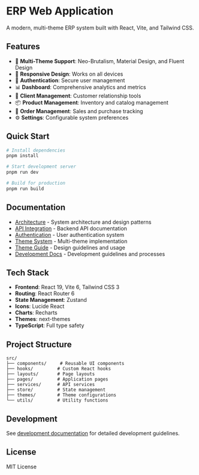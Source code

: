 # ERP Web Application

A modern, multi-theme ERP system built with React, Vite, and Tailwind CSS.

## Features

- 🎨 **Multi-Theme Support**: Neo-Brutalism, Material Design, and Fluent Design
- 📱 **Responsive Design**: Works on all devices
- 🔐 **Authentication**: Secure user management
- 📊 **Dashboard**: Comprehensive analytics and metrics
- 👥 **Client Management**: Customer relationship tools
- 📦 **Product Management**: Inventory and catalog management
- 🛒 **Order Management**: Sales and purchase tracking
- ⚙️ **Settings**: Configurable system preferences

## Quick Start

```bash
# Install dependencies
pnpm install

# Start development server
pnpm run dev

# Build for production
pnpm run build
```

## Documentation

- [Architecture](./docs/ARCHITECTURE.md) - System architecture and design patterns
- [API Integration](./docs/API_INTEGRATION.md) - Backend API documentation
- [Authentication](./docs/AUTHENTICATION.md) - User authentication system
- [Theme System](./docs/THEME_SYSTEM.md) - Multi-theme implementation
- [Theme Guide](./docs/THEME_GUIDE.md) - Design guidelines and usage
- [Development Docs](./docs/development/) - Development guidelines and processes

## Tech Stack

- **Frontend**: React 19, Vite 6, Tailwind CSS 3
- **Routing**: React Router 6
- **State Management**: Zustand
- **Icons**: Lucide React
- **Charts**: Recharts
- **Themes**: next-themes
- **TypeScript**: Full type safety

## Project Structure

```
src/
├── components/     # Reusable UI components
├── hooks/         # Custom React hooks
├── layouts/       # Page layouts
├── pages/         # Application pages
├── services/      # API services
├── store/         # State management
├── themes/        # Theme configurations
└── utils/         # Utility functions
```

## Development

See [development documentation](./docs/development/) for detailed development guidelines.

## License

MIT License
